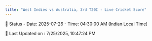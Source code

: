 ```yaml
---
title: "West Indies vs Australia, 3rd T20I - Live Cricket Score"
--- 
```


📑 Status - Date: 2025-07-26 - Time: 04:30:00 AM (Indian Local Time)

📝 Last Updated on : 7/25/2025, 10:47:24 PM  

